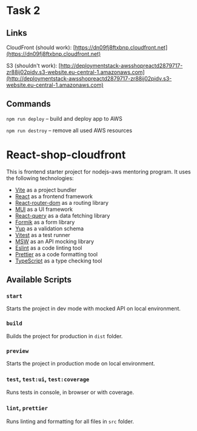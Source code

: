 # Task 2

## Links
CloudFront (should work): [https://dn09fj8ftxbnp.cloudfront.net](https://dn09fj8ftxbnp.cloudfront.net)

S3 (shouldn't work): [http://deploymentstack-awsshopreactd2879717-zr88ij02pidv.s3-website.eu-central-1.amazonaws.com](http://deploymentstack-awsshopreactd2879717-zr88ij02pidv.s3-website.eu-central-1.amazonaws.com) 

## Commands

`npm run deploy` – build and deploy app to AWS

`npm run destroy` – remove all used AWS resources

# React-shop-cloudfront

This is frontend starter project for nodejs-aws mentoring program. It uses the following technologies:

- [Vite](https://vitejs.dev/) as a project bundler
- [React](https://beta.reactjs.org/) as a frontend framework
- [React-router-dom](https://reactrouterdotcom.fly.dev/) as a routing library
- [MUI](https://mui.com/) as a UI framework
- [React-query](https://react-query-v3.tanstack.com/) as a data fetching library
- [Formik](https://formik.org/) as a form library
- [Yup](https://github.com/jquense/yup) as a validation schema
- [Vitest](https://vitest.dev/) as a test runner
- [MSW](https://mswjs.io/) as an API mocking library
- [Eslint](https://eslint.org/) as a code linting tool
- [Prettier](https://prettier.io/) as a code formatting tool
- [TypeScript](https://www.typescriptlang.org/) as a type checking tool

## Available Scripts

### `start`

Starts the project in dev mode with mocked API on local environment.

### `build`

Builds the project for production in `dist` folder.

### `preview`

Starts the project in production mode on local environment.

### `test`, `test:ui`, `test:coverage`

Runs tests in console, in browser or with coverage.

### `lint`, `prettier`

Runs linting and formatting for all files in `src` folder.
